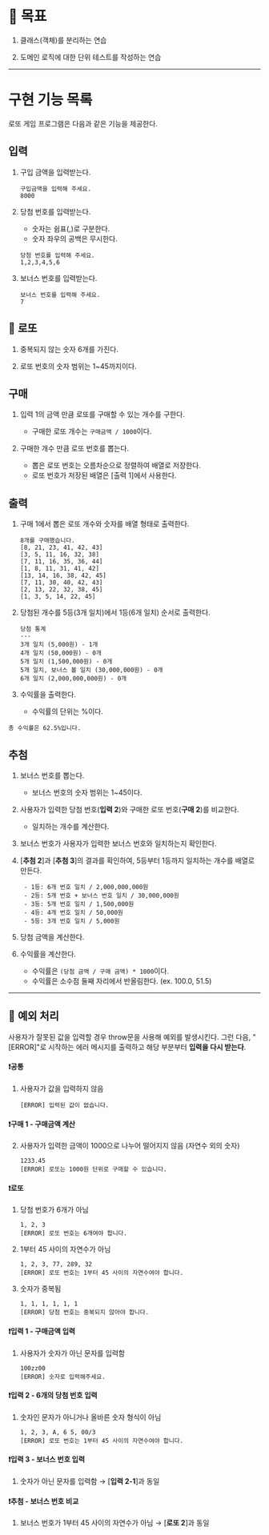 # 🎯 목표

1. 클래스(객체)를 분리하는 연습

2. 도메인 로직에 대한 단위 테스트를 작성하는 연습

---

# 구현 기능 목록

로또 게임 프로그램은 다음과 같은 기능을 제공한다.

## 입력

1.  구입 금액을 입력받는다.

    ```
    구입금액을 입력해 주세요.
    8000
    ```

2.  당첨 번호를 입력받는다.

    - 숫자는 쉼표(,)로 구분한다.
    - 숫자 좌우의 공백은 무시한다.

    ```
    당첨 번호를 입력해 주세요.
    1,2,3,4,5,6
    ```

3.  보너스 번호를 입력받는다.

    ```
    보너스 번호를 입력해 주세요.
    7
    ```

## 💸 로또

1. 중복되지 않는 숫자 6개를 가진다.

2. 로또 번호의 숫자 범위는 1~45까지이다.

## 구매

1. 입력 1의 금액 만큼 로또를 구매할 수 있는 개수를 구한다.

   - 구매한 로또 개수는 `구매금액 / 1000`이다.

2. 구매한 개수 만큼 로또 번호를 뽑는다.

   - 뽑은 로또 번호는 오름차순으로 정렬하여 배열로 저장한다.
   - 로또 번호가 저장된 배열은 [출력 1]에서 사용한다.

## 출력

1. 구매 1에서 뽑은 로또 개수와 숫자를 배열 형태로 출력한다.

   ```
   8개를 구매했습니다.
   [8, 21, 23, 41, 42, 43]
   [3, 5, 11, 16, 32, 38]
   [7, 11, 16, 35, 36, 44]
   [1, 8, 11, 31, 41, 42]
   [13, 14, 16, 38, 42, 45]
   [7, 11, 30, 40, 42, 43]
   [2, 13, 22, 32, 38, 45]
   [1, 3, 5, 14, 22, 45]
   ```

2. 당첨된 개수를 5등(3개 일치)에서 1등(6개 일치) 순서로 출력한다.

   ```
   당첨 통계
   ---
   3개 일치 (5,000원) - 1개
   4개 일치 (50,000원) - 0개
   5개 일치 (1,500,000원) - 0개
   5개 일치, 보너스 볼 일치 (30,000,000원) - 0개
   6개 일치 (2,000,000,000원) - 0개
   ```

3. 수익률을 출력한다.
   - 수익률의 단위는 %이다.

```
총 수익률은 62.5%입니다.
```

## 추첨

1. 보너스 번호를 뽑는다.

   - 보너스 번호의 숫자 범위는 1~45이다.

2. 사용자가 입력한 당첨 번호(**입력 2**)와 구매한 로또 번호(**구매 2**)를 비교한다.

   - 일치하는 개수를 계산한다.

3. 보너스 번호가 사용자가 입력한 보너스 번호와 일치하는지 확인한다.

4. [**추첨 2**]과 [**추첨 3**]의 결과를 확인하여, 5등부터 1등까지 일치하는 개수를 배열로 만든다.

   ```
    - 1등: 6개 번호 일치 / 2,000,000,000원
    - 2등: 5개 번호 + 보너스 번호 일치 / 30,000,000원
    - 3등: 5개 번호 일치 / 1,500,000원
    - 4등: 4개 번호 일치 / 50,000원
    - 5등: 3개 번호 일치 / 5,000원
   ```

5. 당첨 금액을 계산한다.

6. 수익률을 계산한다.

   - 수익률은 `(당첨 금액 / 구매 금액) * 1000`이다.
   - 수익률은 소수점 둘째 자리에서 반올림한다. (ex. 100.0, 51.5)

---

## 🚨 예외 처리

사용자가 잘못된 값을 입력할 경우 throw문을 사용해 예외를 발생시킨다. 그런 다음, "[ERROR]"로 시작하는 에러 메시지를 출력하고 해당 부분부터 **입력을 다시 받는다**.

#### ❗공통

1. 사용자가 값을 입력하지 않음

   ```
   [ERROR] 입력된 값이 없습니다.
   ```

#### ❗구매 1 - 구매금액 계산

2. 사용자가 입력한 금액이 1000으로 나누어 떨어지지 않음 (자연수 외의 숫자)

   ```
   1233.45
   [ERROR] 로또는 1000원 단위로 구매할 수 있습니다.
   ```

#### ❗로또

1. 당첨 번호가 6개가 아님

   ```
   1, 2, 3
   [ERROR] 로또 번호는 6개여야 합니다.
   ```

2. 1부터 45 사이의 자연수가 아님

   ```
   1, 2, 3, 77, 289, 32
   [ERROR] 로또 번호는 1부터 45 사이의 자연수여야 합니다.
   ```

3. 숫자가 중복됨

   ```
   1, 1, 1, 1, 1, 1
   [ERROR] 당첨 번호는 중복되지 않아야 합니다.
   ```

#### ❗입력 1 - 구매금액 입력

1.  사용자가 숫자가 아닌 문자를 입력함

    ```
    100zz00
    [ERROR] 숫자로 입력해주세요.
    ```

#### ❗입력 2 - 6개의 당첨 번호 입력

1. 숫자인 문자가 아니거나 올바른 숫자 형식이 아님

   ```
   1, 2, 3, A, 6 5, 00/3
   [ERROR] 로또 번호는 1부터 45 사이의 자연수여야 합니다.
   ```

#### ❗입력 3 - 보너스 번호 입력

1. 숫자가 아닌 문자를 입력함 → [**입력 2-1**]과 동일

#### ❗추첨 - 보너스 번호 비교

1. 보너스 번호가 1부터 45 사이의 자연수가 아님 → [**로또 2**]과 동일

